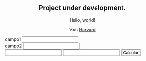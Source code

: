 <html lang="en">
  <body>
    <h2 style="text-align:center;">Project under development.</h2>
    <p style="text-align:center;">Hello, world!</p>
    <p></p>
    <p style="text-align:center;">Visit <a href="https://www.harvard.edu/">Harvard</a></p>
       <div style="text-align:left;" class="input-group input-group-sm mb-3">
       <span class="input-group-text" id="inputGroup-sizing-sm">campo1</span>
       <input type="number" class="form-control" aria-label="Sizing example input" aria-describedby="inputGroup-sizing-sm">
            <div style="text-align:left;" class="input-group input-group-sm mb-3">
            <span class="input-group-text" id="inputGroup-sizing-sm">campo2</span>
            <input type="number" class="form-control" aria-label="Sizing example input" aria-describedby="inputGroup-sizing-sm">
       </div>
       </div>
    <input type="number" id="inputfield1" />
    <input type="number" id="inputfield2" />
    <button onclick="compare()">Calcular</button>
  </body>
</html>
